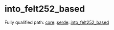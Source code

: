 # into_felt252_based

Fully qualified path: [core](./core.md)::[serde](./core-serde.md)::[into_felt252_based](./core-serde-into_felt252_based.md)


